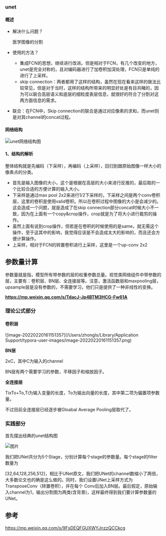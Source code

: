 ### unet

#### 概述

* 解决什么问题？

  医学图像的分割

* 使用的方法？

  * 集成FCN的思想，继续进行改进。但是相对于FCN，有几个改变的地方，unet是完全对称的，且对编码器进行了加卷积加深处理，FCN只是单纯的进行了上采样。
  * skip connection：两者都用了这样的结构，虽然在现在看来这样的做法比较常见，但是对于当时，这样的结构所带来的明显好处是有目共睹的，因为可以联合高层语义和底层的细粒度表层信息，就很好的符合了分割对这两方面信息的需求。

* 联合：在FCN中，Skip connection的联合是通过对应像素的求和，而unet则是对其channel的concat过程。

#### 网络结构

![unet网络结构图](https://img-blog.csdnimg.cn/20181127092719427.png?x-oss-process=image/watermark,type_ZmFuZ3poZW5naGVpdGk,shadow_10,text_aHR0cHM6Ly9ibG9nLmNzZG4ubmV0L2dpdGh1Yl8zNzk3MzYxNA==,size_16,color_FFFFFF,t_70)

#### 1、结构的解析

整体结构就是先编码（下采样），再编码（上采样），回归到跟原始图像一样大小的像素点的分类。

* 首先是输入图像的大小，这个是根据在高层的大小来进行反推的，最后取的一个比较合适的方便计算的输入大小。
* 下采样是通过max pool 2x2来进行1/2下采样的，下采样之间是两个conv卷积层，这里的卷积是使用valid卷积。所以在卷积过程中图像的大小是会减少的。这会造成一个问题，就是造成了在skip connection部分concat时候大小不一致，因为在上面有一个copy&crop操作，crop就是为了将大小进行裁剪的操作。
* 虽然上面有说到crop操作，但若是在卷积的时候使用的是same，就无需这个操作，至于这其中的影响，我觉得应该是不会造成太大的影响的，而且还会方便计算操作。
* 上采样，相对于FCN的转置卷积进行上采样，这里是一个up-conv 2x2



## 参数量计算

参数量就是指，模型所有带参数的层的权重参数总量。视觉类网络组件中带参数的层，主要有：卷积层、BN层、全连接层等。注意，激活函数层和maxpooling层，upsample层是没有参数的，不需要学习，他们只是提供了一种非线性的变换。

**https://mp.weixin.qq.com/s/TdacJ-Jp4BTM3HCG-Fw61A**

### 理论公式部分

#### 卷积层

![image-20220220161151357](/Users/zhongls/Library/Application Support/typora-user-images/image-20220220161151357.png)

**BN层**

2xC，其中C为输入的channel

BN层有两个需要学习的参数，平移因子和缩放因子。

**全连接层**

TixTo+To,Ti为输入变量的长度，To为输出向量的长度，其中第二项为偏置项参数量。

不过目前全连接层已经逐步被Gloabal Average Pooling层取代了。

### 实践部分

首先摆出经典的unet结构图

![图片](https://mmbiz.qpic.cn/sz_mmbiz_jpg/gYUsOT36vfojxicnYaiacAeQKcWM1Mm6LH8V4fJb7bPs97OOrWyBkJfYDSGibObxC2ScH8PNn5ibebY0KS41bTkoWA/640?wx_fmt=jpeg&tp=webp&wxfrom=5&wx_lazy=1&wx_co=1)

我们把UNet共分为5个Stage，分别计算每个stage的参数量。每个stage的filter数量为

[32,64,128,256,512]，相比于UNet原文，我们把UNet的channel数缩小了两倍，大多数论文也的确是这么做的。同时，我们设置UNet上采样方式为TransposeConv（转置卷积），并在每个 Conv后加入BN层。最后假定，原始输入channel为1，输出分割图为两类(含背景)，这样最终得到我们要计算参数量的UNet。



## 参考

https://mp.weixin.qq.com/s/9FsDEQFGUXWYJnzzQCCkcg
